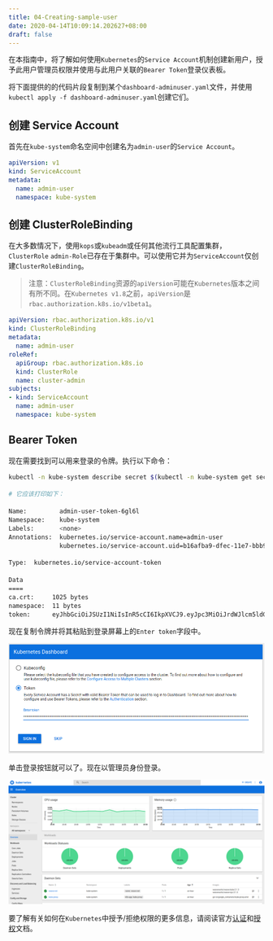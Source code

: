 ```yaml
---
title: 04-Creating-sample-user
date: 2020-04-14T10:09:14.202627+08:00
draft: false
---
```


在本指南中，将了解如何使用`Kubernetes`的`Service Account`机制创建新用户，授予此用户管理员权限并使用与此用户关联的`Bearer Token`登录仪表板。

将下面提供的的代码片段复制到某个`dashboard-adminuser.yaml`文件，并使用`kubectl apply -f dashboard-adminuser.yaml`创建它们。

## 创建 Service Account

首先在`kube-system`命名空间中创建名为`admin-user`的`Service Account`。

```yaml
apiVersion: v1
kind: ServiceAccount
metadata:
  name: admin-user
  namespace: kube-system
```

## 创建 ClusterRoleBinding

在大多数情况下，使用`kops`或`kubeadm`或任何其他流行工具配置集群，`ClusterRole` `admin-Role`已存在于集群中。可以使用它并为`ServiceAccount`仅创建`ClusterRoleBinding`。

> 注意：`ClusterRoleBinding`资源的`apiVersion`可能在`Kubernetes`版本之间有所不同。在`Kubernetes v1.8`之前，`apiVersion`是`rbac.authorization.k8s.io/v1beta1`。

```yaml
apiVersion: rbac.authorization.k8s.io/v1
kind: ClusterRoleBinding
metadata:
  name: admin-user
roleRef:
  apiGroup: rbac.authorization.k8s.io
  kind: ClusterRole
  name: cluster-admin
subjects:
- kind: ServiceAccount
  name: admin-user
  namespace: kube-system
```

## Bearer Token

现在需要找到可以用来登录的令牌。执行以下命令：

```bash
kubectl -n kube-system describe secret $(kubectl -n kube-system get secret | grep admin-user | awk '{print $1}')

# 它应该打印如下：

Name:         admin-user-token-6gl6l
Namespace:    kube-system
Labels:       <none>
Annotations:  kubernetes.io/service-account.name=admin-user
              kubernetes.io/service-account.uid=b16afba9-dfec-11e7-bbb9-901b0e532516

Type:  kubernetes.io/service-account-token

Data
====
ca.crt:     1025 bytes
namespace:  11 bytes
token:      eyJhbGciOiJSUzI1NiIsInR5cCI6IkpXVCJ9.eyJpc3MiOiJrdWJlcm5ldGVzL3NlcnZpY2VhY2NvdW50Iiwia3ViZXJuZXRlcy5pby9zZXJ2aWNlYWNjb3VudC9uYW1lc3BhY2UiOiJrdWJlLXN5c3RlbSIsImt1YmVybmV0ZXMuaW8vc2VydmljZWFjY291bnQvc2VjcmV0Lm5hbWUiOiJhZG1pbi11c2VyLXRva2VuLTZnbDZsIiwia3ViZXJuZXRlcy5pby9zZXJ2aWNlYWNjb3VudC9zZXJ2aWNlLWFjY291bnQubmFtZSI6ImFkbWluLXVzZXIiLCJrdWJlcm5ldGVzLmlvL3NlcnZpY2VhY2NvdW50L3NlcnZpY2UtYWNjb3VudC51aWQiOiJiMTZhZmJhOS1kZmVjLTExZTctYmJiOS05MDFiMGU1MzI1MTYiLCJzdWIiOiJzeXN0ZW06c2VydmljZWFjY291bnQ6a3ViZS1zeXN0ZW06YWRtaW4tdXNlciJ9.M70CU3lbu3PP4OjhFms8PVL5pQKj-jj4RNSLA4YmQfTXpPUuxqXjiTf094_Rzr0fgN_IVX6gC4fiNUL5ynx9KU-lkPfk0HnX8scxfJNzypL039mpGt0bbe1IXKSIRaq_9VW59Xz-yBUhycYcKPO9RM2Qa1Ax29nqNVko4vLn1_1wPqJ6XSq3GYI8anTzV8Fku4jasUwjrws6Cn6_sPEGmL54sq5R4Z5afUtv-mItTmqZZdxnkRqcJLlg2Y8WbCPogErbsaCDJoABQ7ppaqHetwfM_0yMun6ABOQbIwwl8pspJhpplKwyo700OSpvTT9zlBsu-b35lzXGBRHzv5g_RA
```

现在复制令牌并将其粘贴到登录屏幕上的`Enter token`字段中。

![image](/images/Enter-Token.png)

单击登录按钮就可以了。现在以管理员身份登录。

![image](/images/admin.png)

要了解有关如何在`Kubernetes`中授予/拒绝权限的更多信息，请阅读官方[认证](https://kubernetes.io/docs/admin/authentication/)和[授权](https://kubernetes.io/docs/admin/authorization/)文档。

